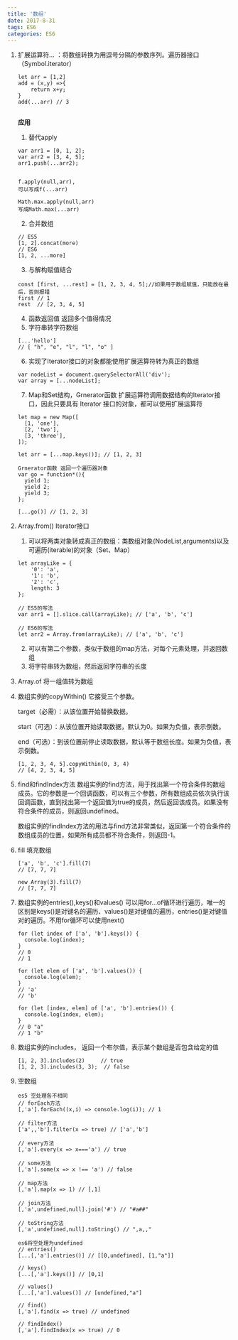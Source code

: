 ```yaml
---
title: '数组'
date: 2017-8-31
tags: ES6
categories: ES6
---
```

1. 扩展运算符... ：将数组转换为用逗号分隔的参数序列。遍历器接口（Symbol.iterator）

    ```
    let arr = [1,2]
    add = (x,y) =>{
        return x+y;
    }
    add(...arr) // 3
    
    
    ```
    **应用**
    1. 替代apply
    
    ```
    var arr1 = [0, 1, 2];
    var arr2 = [3, 4, 5];
    arr1.push(...arr2);
    
    
    f.apply(null,arr),
    可以写成f(...arr)
    
    Math.max.apply(null,arr)
    写成Math.max(...arr)
    ```
    
    2. 合并数组
    
    ```
    // ES5
    [1, 2].concat(more)
    // ES6
    [1, 2, ...more]
    ```
    
    3. 与解构赋值结合
    ```
    const [first, ...rest] = [1, 2, 3, 4, 5];//如果用于数组赋值，只能放在最后，否则报错
    first // 1
    rest  // [2, 3, 4, 5]
    ```
    4. 函数返回值  返回多个值得情况
    5. 字符串转字符数组
    
    ```
    [...'hello']
    // [ "h", "e", "l", "l", "o" ]
    ```
    6. 实现了Iterator接口的对象都能使用扩展运算符转为真正的数组
    
    ```
    var nodeList = document.querySelectorAll('div');
    var array = [...nodeList];
    
    ```
    7. Map和Set结构，Grnerator函数
    扩展运算符调用数据结构的Iterator接口，因此只要具有 Iterator 接口的对象，都可以使用扩展运算符
    
    ```
    let map = new Map([
      [1, 'one'],
      [2, 'two'],
      [3, 'three'],
    ]);
    
    let arr = [...map.keys()]; // [1, 2, 3]
    
    Grnerator函数 返回一个遍历器对象
    var go = function*(){
      yield 1;
      yield 2;
      yield 3;
    };
    
    [...go()] // [1, 2, 3]
    ```
2. Array.from()  Iterator接口
    1. 可以将两类对象转成真正的数组：类数组对象(NodeList,arguments)以及可遍历(iterable)的对象（Set、Map）

    ```
    let arrayLike = {
        '0': 'a',
        '1': 'b',
        '2': 'c',
        length: 3
    };
    
    // ES5的写法
    var arr1 = [].slice.call(arrayLike); // ['a', 'b', 'c']
    
    // ES6的写法
    let arr2 = Array.from(arrayLike); // ['a', 'b', 'c']
    ```
    2. 可以有第二个参数，类似于数组的map方法，对每个元素处理，并返回数组
    3. 将字符串转为数组，然后返回字符串的长度
3. Array.of  将一组值转为数组
4. 数组实例的copyWithin()
它接受三个参数。

    target（必需）：从该位置开始替换数据。
    
    start（可选）：从该位置开始读取数据，默认为0。如果为负值，表示倒数。
    
    end（可选）：到该位置前停止读取数据，默认等于数组长度。如果为负值，表示倒数。
    
    ```
    [1, 2, 3, 4, 5].copyWithin(0, 3, 4)
    // [4, 2, 3, 4, 5]
    ```
5. find和findIndex方法
    数组实例的find方法，用于找出第一个符合条件的数组成员。它的参数是一个回调函数，可以有三个参数，所有数组成员依次执行该回调函数，直到找出第一个返回值为true的成员，然后返回该成员。如果没有符合条件的成员，则返回undefined。

    数组实例的findIndex方法的用法与find方法非常类似，返回第一个符合条件的数组成员的位置，如果所有成员都不符合条件，则返回-1。
6. fill 填充数组
        
    ```
    ['a', 'b', 'c'].fill(7)
    // [7, 7, 7]
    
    new Array(3).fill(7)
    // [7, 7, 7]
    ```
7. 数组实例的entries(),keys()和values()
可以用for...of循环进行遍历，唯一的区别是keys()是对键名的遍历、values()是对键值的遍历，entries()是对键值对的遍历。不用for循环可以使用next()

    ```
    for (let index of ['a', 'b'].keys()) {
      console.log(index);
    }
    // 0
    // 1
    
    for (let elem of ['a', 'b'].values()) {
      console.log(elem);
    }
    // 'a'
    // 'b'
    
    for (let [index, elem] of ['a', 'b'].entries()) {
      console.log(index, elem);
    }
    // 0 "a"
    // 1 "b"
    ```
8. 数组实例的includes， 返回一个布尔值，表示某个数组是否包含给定的值
    ```
    [1, 2, 3].includes(2)     // true
    [1, 2, 3].includes(3, 3);  // false
    ```
9. 空数组
        
    ```
    es5 空处理各不相同
    // forEach方法
    [,'a'].forEach((x,i) => console.log(i)); // 1
    
    // filter方法
    ['a',,'b'].filter(x => true) // ['a','b']
    
    // every方法
    [,'a'].every(x => x==='a') // true
    
    // some方法
    [,'a'].some(x => x !== 'a') // false
    
    // map方法
    [,'a'].map(x => 1) // [,1]
    
    // join方法
    [,'a',undefined,null].join('#') // "#a##"
    
    // toString方法
    [,'a',undefined,null].toString() // ",a,,"
    
    es6将空处理为undefined
    // entries()
    [...[,'a'].entries()] // [[0,undefined], [1,"a"]]
    
    // keys()
    [...[,'a'].keys()] // [0,1]
    
    // values()
    [...[,'a'].values()] // [undefined,"a"]
    
    // find()
    [,'a'].find(x => true) // undefined
    
    // findIndex()
    [,'a'].findIndex(x => true) // 0
    ```
